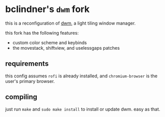 # bclindner's `dwm` fork

this is a reconfiguration of [dwm](dwm.suckless.org), a light tiling window manager.

this fork has the following features:

* custom color scheme and keybinds
* the movestack, shiftview, and uselessgaps patches

## requirements

this config assumes `rofi` is already installed, and `chromium-browser` is the user's primary browser.

## compiling

just run `make` and `sudo make install` to install or update dwm. easy as that.
